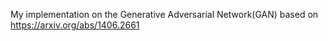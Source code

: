 My implementation on the Generative Adversarial Network(GAN) based on https://arxiv.org/abs/1406.2661
